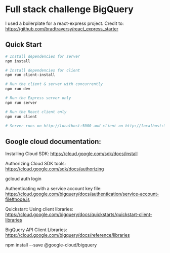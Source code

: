 
# Full stack challenge BigQuery 

I used a boilerplate for a react-express project. 
Credit to: https://github.com/bradtraversy/react_express_starter

## Quick Start

``` bash
# Install dependencies for server
npm install

# Install dependencies for client
npm run client-install

# Run the client & server with concurrently
npm run dev

# Run the Express server only
npm run server

# Run the React client only
npm run client

# Server runs on http://localhost:5000 and client on http://localhost:3000
```

## Google cloud documentation: 

Installing Cloud SDK: https://cloud.google.com/sdk/docs/install

Authorizing Cloud SDK tools: https://cloud.google.com/sdk/docs/authorizing

gcloud auth login

Authenticating with a service account key file: https://cloud.google.com/bigquery/docs/authentication/service-account-file#node.js

Quickstart: Using client libraries: https://cloud.google.com/bigquery/docs/quickstarts/quickstart-client-libraries

BigQuery API Client Libraries: https://cloud.google.com/bigquery/docs/reference/libraries

npm install --save @google-cloud/bigquery








